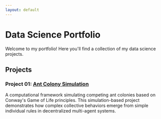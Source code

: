 ```yaml
---
layout: default
---
```

   
# Data Science Portfolio
Welcome to my portfolio! Here you'll find a collection of my data science projects.
   
## Projects
   
### Project 01: [Ant Colony Simulation](/projects/ant-colony-simulation.md/)
A computational framework simulating competing ant colonies based on Conway's Game of Life principles. This simulation-based project demonstrates how complex collective behaviors emerge from simple individual rules in decentralized multi-agent systems.
